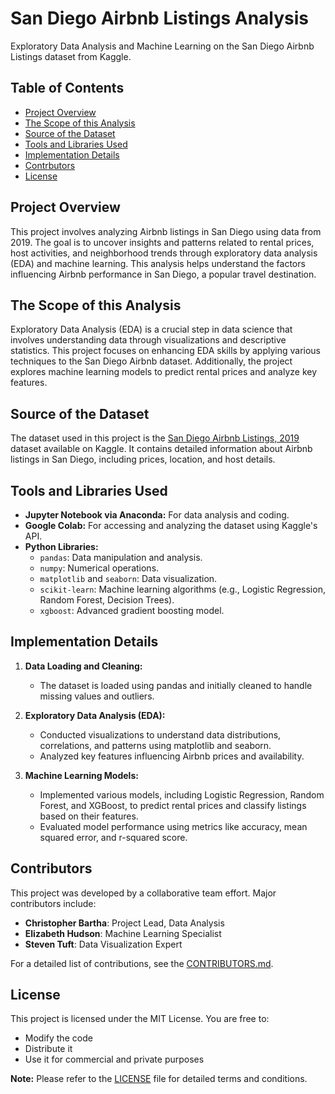 # San Diego Airbnb Listings Analysis

Exploratory Data Analysis and Machine Learning on the San Diego Airbnb Listings dataset from Kaggle.

## Table of Contents
- [Project Overview](#project-overview)
- [The Scope of this Analysis](#the-scope-of-this-analysis)
- [Source of the Dataset](#source-of-the-dataset)
- [Tools and Libraries Used](#tools-and-libraries-used)
- [Implementation Details](#implementation-details)
- [Contrbutors](#contributors)
- [License](#license)

## Project Overview

This project involves analyzing Airbnb listings in San Diego using data from 2019. The goal is to uncover insights and patterns related to rental prices, host activities, and neighborhood trends through exploratory data analysis (EDA) and machine learning. This analysis helps understand the factors influencing Airbnb performance in San Diego, a popular travel destination.

## The Scope of this Analysis

Exploratory Data Analysis (EDA) is a crucial step in data science that involves understanding data through visualizations and descriptive statistics. This project focuses on enhancing EDA skills by applying various techniques to the San Diego Airbnb dataset. Additionally, the project explores machine learning models to predict rental prices and analyze key features.

## Source of the Dataset

The dataset used in this project is the [San Diego Airbnb Listings, 2019](https://www.kaggle.com/datasets/thedevastator/san-diego-airbnb-listings-august-2019) dataset available on Kaggle. It contains detailed information about Airbnb listings in San Diego, including prices, location, and host details.

## Tools and Libraries Used

- **Jupyter Notebook via Anaconda:** For data analysis and coding.
- **Google Colab:** For accessing and analyzing the dataset using Kaggle's API.
- **Python Libraries:**
  - `pandas`: Data manipulation and analysis.
  - `numpy`: Numerical operations.
  - `matplotlib` and `seaborn`: Data visualization.
  - `scikit-learn`: Machine learning algorithms (e.g., Logistic Regression, Random Forest, Decision Trees).
  - `xgboost`: Advanced gradient boosting model.

## Implementation Details

1. **Data Loading and Cleaning:**
   - The dataset is loaded using pandas and initially cleaned to handle missing values and outliers.

2. **Exploratory Data Analysis (EDA):**
   - Conducted visualizations to understand data distributions, correlations, and patterns using matplotlib and seaborn.
   - Analyzed key features influencing Airbnb prices and availability.

3. **Machine Learning Models:**
   - Implemented various models, including Logistic Regression, Random Forest, and XGBoost, to predict rental prices and classify listings based on their features.
   - Evaluated model performance using metrics like accuracy, mean squared error, and r-squared score.

## Contributors

This project was developed by a collaborative team effort. Major contributors include:

- **Christopher Bartha**: Project Lead, Data Analysis
- **Elizabeth Hudson**: Machine Learning Specialist
- **Steven Tuft**: Data Visualization Expert

For a detailed list of contributions, see the [CONTRIBUTORS.md](CONTRIBUTORS.md).

## License

This project is licensed under the MIT License. You are free to:
- Modify the code
- Distribute it
- Use it for commercial and private purposes

**Note:** Please refer to the [LICENSE](LICENSE) file for detailed terms and conditions.